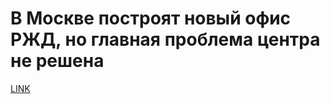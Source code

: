 # В Москве построят новый офис РЖД, но главная проблема центра не решена



[LINK](https://varlamov.ru/3721708.html)
